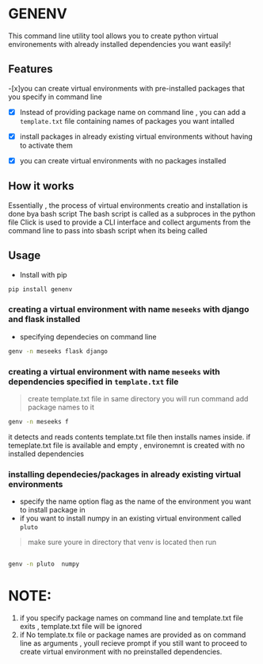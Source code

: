 # GENENV
This  command line utility tool allows you to create python virtual environements with already installed dependencies
you want easily!

## Features
-[x]you can create virtual environments with pre-installed packages that you specify in command line
-[x] Instead of providing package name on command line , you can add a `template.txt` file containing
names of packages you want intalled 
-[x] install packages in already existing virtual environments without having to activate them
-[x] you can create virtual environments with no packages installed 


## How it works 
Essentially , the process of virtual environments creatio and installation is done bya bash script
The bash script is called as a subproces in the python file
Click is used to provide a CLI interface  and collect arguments from the command line to pass into sbash script when 
its being called

## Usage

- Install with pip
```bash
pip install genenv
```

### creating a virtual environment with name `meseeks` with django and flask installed 
- specifying dependecies on command line
```bash
genv -n meseeks flask django
```


### creating a virtual environment with name `meseeks` with dependencies specified in `template.txt` file
> create template.txt file in same directory you will run command
> add package names to it
```bash 
genv -n meseeks f
```
it detects  and reads contents template.txt file
then installs names inside.
if temeplate.txt file is available and empty , environemnt is created with no installed dependencies


### installing dependecies/packages in already existing virtual environments
- specify the name option flag as the name of the environment  you want to install package in
- if you want to install numpy in an existing virtual environment called `pluto`
>make sure youre in directory that venv is located then run
```bash
 
genv -n pluto  numpy
```



# NOTE:
1. if you specify package names on command line and template.txt file exits ,  template.txt file will be ignored
2. if  No template.tx file or package names are provided as on command line as arguments , youll recieve prompt if you still
want to proceed to create virtual environment with no preinstalled dependencies.


